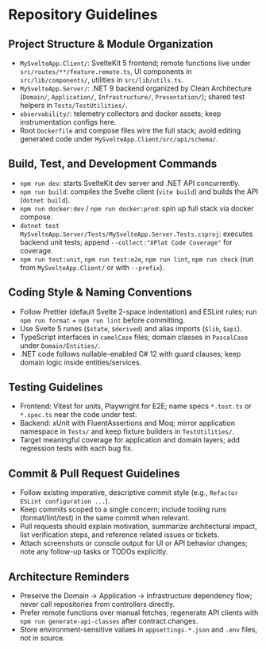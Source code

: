 # Repository Guidelines

## Project Structure & Module Organization
- `MySvelteApp.Client/`: SvelteKit 5 frontend; remote functions live under `src/routes/**/feature.remote.ts`, UI components in `src/lib/components/`, utilities in `src/lib/utils.ts`.
- `MySvelteApp.Server/`: .NET 9 backend organized by Clean Architecture (`Domain/`, `Application/`, `Infrastructure/`, `Presentation/`); shared test helpers in `Tests/TestUtilities/`.
- `observability/`: telemetry collectors and docker assets; keep instrumentation configs here.
- Root `Dockerfile` and compose files wire the full stack; avoid editing generated code under `MySvelteApp.Client/src/api/schema/`.

## Build, Test, and Development Commands
- `npm run dev`: starts SvelteKit dev server and .NET API concurrently.
- `npm run build`: compiles the Svelte client (`vite build`) and builds the API (`dotnet build`).
- `npm run docker:dev` / `npm run docker:prod`: spin up full stack via docker compose.
- `dotnet test MySvelteApp.Server/Tests/MySvelteApp.Server.Tests.csproj`: executes backend unit tests; append `--collect:"XPlat Code Coverage"` for coverage.
- `npm run test:unit`, `npm run test:e2e`, `npm run lint`, `npm run check` (run from `MySvelteApp.Client/` or with `--prefix`).

## Coding Style & Naming Conventions
- Follow Prettier (default Svelte 2-space indentation) and ESLint rules; run `npm run format` + `npm run lint` before committing.
- Use Svelte 5 runes (`$state`, `$derived`) and alias imports (`$lib`, `$api`).
- TypeScript interfaces in `camelCase` files; domain classes in `PascalCase` under `Domain/Entities/`.
- .NET code follows nullable-enabled C# 12 with guard clauses; keep domain logic inside entities/services.

## Testing Guidelines
- Frontend: Vitest for units, Playwright for E2E; name specs `*.test.ts` or `*.spec.ts` near the code under test.
- Backend: xUnit with FluentAssertions and Moq; mirror application namespace in `Tests/` and keep fixture builders in `TestUtilities/`.
- Target meaningful coverage for application and domain layers; add regression tests with each bug fix.

## Commit & Pull Request Guidelines
- Follow existing imperative, descriptive commit style (e.g., `Refactor ESLint configuration ...`).
- Keep commits scoped to a single concern; include tooling runs (format/lint/test) in the same commit when relevant.
- Pull requests should explain motivation, summarize architectural impact, list verification steps, and reference related issues or tickets.
- Attach screenshots or console output for UI or API behavior changes; note any follow-up tasks or TODOs explicitly.

## Architecture Reminders
- Preserve the Domain → Application → Infrastructure dependency flow; never call repositories from controllers directly.
- Prefer remote functions over manual fetches; regenerate API clients with `npm run generate-api-classes` after contract changes.
- Store environment-sensitive values in `appsettings.*.json` and `.env` files, not in source.

